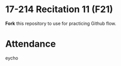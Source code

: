 # 17-214 Recitation 11 (F21)
**Fork** this repository to use for practicing Github flow.

# Attendance
eycho